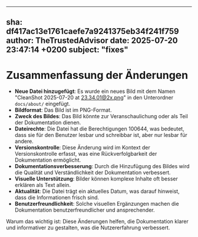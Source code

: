 ---
  sha: df417ac13e1761caefe7a9241375eb34f241f759
  author: TheTrustedAdvisor
  date: 2025-07-20 23:47:14 +0200
  subject: "fixes"
  ---

  # Zusammenfassung der Änderungen

- **Neue Datei hinzugefügt**: Es wurde ein neues Bild mit dem Namen "CleanShot 2025-07-20 at 23.34.01@2x.png" in den Unterordner `docs/about/` eingefügt.
- **Bildformat**: Das Bild ist im PNG-Format.
- **Zweck des Bildes**: Das Bild könnte zur Veranschaulichung oder als Teil der Dokumentation dienen.
- **Dateirechte**: Die Datei hat die Berechtigungen 100644, was bedeutet, dass sie für den Benutzer lesbar und schreibbar ist, aber nur lesbar für andere.
- **Versionskontrolle**: Diese Änderung wird im Kontext der Versionskontrolle erfasst, was eine Rückverfolgbarkeit der Dokumentation ermöglicht.
- **Dokumentationsverbesserung**: Durch die Hinzufügung des Bildes wird die Qualität und Verständlichkeit der Dokumentation verbessert.
- **Visuelle Unterstützung**: Bilder können komplexe Inhalte oft besser erklären als Text allein.
- **Aktualität**: Die Datei trägt ein aktuelles Datum, was darauf hinweist, dass die Informationen frisch sind.
- **Benutzerfreundlichkeit**: Solche visuellen Ergänzungen machen die Dokumentation benutzerfreundlicher und ansprechender.

Warum das wichtig ist: Diese Änderungen helfen, die Dokumentation klarer und informativer zu gestalten, was die Nutzererfahrung verbessert.
